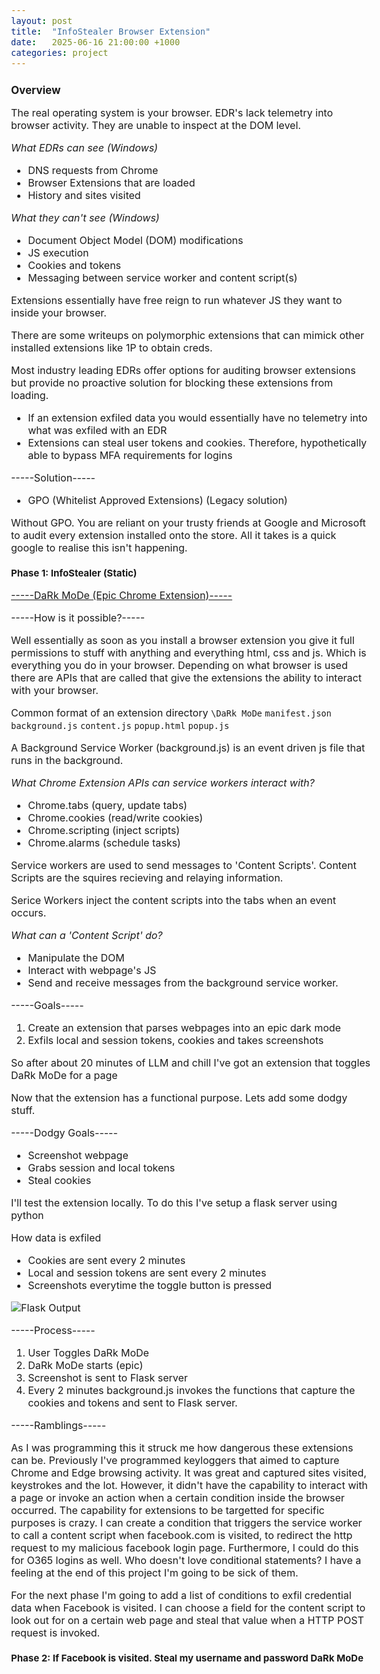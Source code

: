 ```yaml
---
layout: post
title:  "InfoStealer Browser Extension"
date:   2025-06-16 21:00:00 +1000
categories: project
---
```


<style>
  body { font-size: 16px; }
  body {font-family: 'Inter', sans-serif}
  h1 { font-size: 19px !important; }
  h2 { font-size: 17px !important; }
  h3 { font-size: 15px !important; }
</style>

## Overview

The real operating system is your browser. EDR's lack telemetry into browser activity. They are unable to inspect at the DOM level.

*What EDRs can see (Windows)*
- DNS requests from Chrome
- Browser Extensions that are loaded
- History and sites visited

*What they can't see (Windows)*
- Document Object Model (DOM) modifications
- JS execution
- Cookies and tokens
- Messaging between service worker and content script(s)

Extensions essentially have free reign to run whatever JS they want to inside your browser.

There are some writeups on polymorphic extensions that can mimick other installed extensions like 1P to obtain creds. 

Most industry leading EDRs offer options for auditing browser extensions but provide no proactive solution for blocking these extensions from loading.
- If an extension exfiled data you would essentially have no telemetry into what was exfiled with an EDR
- Extensions can steal user tokens and cookies. Therefore, hypothetically able to bypass MFA requirements for logins

-----Solution-----
- GPO (Whitelist Approved Extensions) (Legacy solution)

Without GPO. You are reliant on your trusty friends at Google and Microsoft to audit every extension installed onto the store. All it takes is a quick google to realise this isn't happening.

### Phase 1: InfoStealer (Static)

[-----DaRk MoDe (Epic Chrome Extension)-----](https://github.com/lvl0socanalyst/Chrome-Extension/tree/main/DaRk%20MoDe)

-----How is it possible?-----

Well essentially as soon as you install a browser extension you give it full permissions to stuff with anything and everything html, css and js. Which is everything you do in your browser. Depending on what browser is used there are APIs that are called that give the extensions the ability to interact with your browser. 

Common format of an extension directory
```\DaRk MoDe```
  ```manifest.json```
  ```background.js```
  ```content.js```
  ```popup.html```
  ```popup.js```

A Background Service Worker (background.js) is an event driven js file that runs in the background.

*What Chrome Extension APIs can service workers interact with?*
- Chrome.tabs (query, update tabs)
- Chrome.cookies (read/write cookies)
- Chrome.scripting (inject scripts)
- Chrome.alarms (schedule tasks)

Service workers are used to send messages to 'Content Scripts'. Content Scripts are the squires recieving and relaying information.

Serice Workers inject the content scripts into the tabs when an event occurs.

*What can a 'Content Script' do?*
- Manipulate the DOM
- Interact with webpage's JS
- Send and receive messages from the background service worker.

-----Goals-----
1. Create an extension that parses webpages into an epic dark mode
2. Exfils local and session tokens, cookies and takes screenshots

So after about 20 minutes of LLM and chill I've got an extension that toggles DaRk MoDe for a page

Now that the extension has a functional purpose. Lets add some dodgy stuff.

-----Dodgy Goals-----
- Screenshot webpage
- Grabs session and local tokens
- Steal cookies

I'll test the extension locally. To do this I've setup a flask server using python

How data is exfiled
- Cookies are sent every 2 minutes
- Local and session tokens are sent every 2 minutes
- Screenshots everytime the toggle button is pressed

![Flask Output](/images/flask_output.PNG)

-----Process-----
1. User Toggles DaRk MoDe
2. DaRk MoDe starts (epic)
3. Screenshot is sent to Flask server
4. Every 2 minutes background.js invokes the functions that capture the cookies and tokens and sent to Flask server.

-----Ramblings-----

As I was programming this it struck me how dangerous these extensions can be. Previously I've programmed keyloggers that aimed to capture Chrome and Edge browsing activity. It was great and captured sites visited, keystrokes and the lot. However, it didn't have the capability to interact with a page or invoke an action when a certain condition inside the browser occurred. The capability for extensions to be targetted for specific purposes is crazy. I can create a condition that triggers the service worker to call a content script when facebook.com is visited, to redirect the http request to my malicious facebook login page. Furthermore, I could do this for O365 logins as well. Who doesn't love conditional statements? I have a feeling at the end of this project I'm going to be sick of them.

For the next phase I'm going to add a list of conditions to exfil credential data when Facebook is visited. I can choose a field for the content script to look out for on a certain web page and steal that value when a HTTP POST request is invoked.

### Phase 2: If Facebook is visited. Steal my username and password DaRk MoDe



